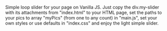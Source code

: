 Simple loop slider for your page on Vanilla JS. Just copy the div.my-slider with its attachments from "index.html" to your HTML page, set the paths to your pics to array "myPics" (from one to any count) in "main.js", set your own styles or use defaults in "index.css" and enjoy the light simple slider.
